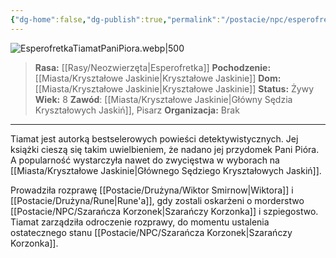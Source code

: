 ```yaml
---
{"dg-home":false,"dg-publish":true,"permalink":"/postacie/npc/esperofretka-tiamat-pani-piora/","dgPassFrontmatter":true}
---
```


![EsperofretkaTiamatPaniPiora.webp|500](/img/user/Vault/Grafiki/NPC/EsperofretkaTiamatPaniPiora.webp)

> **Rasa:** [[Rasy/Neozwierzęta\|Esperofretka]]
> **Pochodzenie:** [[Miasta/Kryształowe Jaskinie\|Kryształowe Jaskinie]]
> **Dom:** [[Miasta/Kryształowe Jaskinie\|Kryształowe Jaskinie]]
> **Status:** Żywy
> **Wiek:** 8
> **Zawód**: [[Miasta/Kryształowe Jaskinie\|Główny Sędzia Kryształowych Jaskiń]], Pisarz
> **Organizacja:** Brak

---

Tiamat jest autorką bestselerowych powieści detektywistycznych. Jej książki cieszą się takim uwielbieniem, że nadano jej przydomek Pani Pióra. A popularność wystarczyła nawet do zwycięstwa w wyborach na [[Miasta/Kryształowe Jaskinie\|Głównego Sędziego Kryształowych Jaskiń]].

Prowadziła rozprawę [[Postacie/Drużyna/Wiktor Smirnow\|Wiktora]] i [[Postacie/Drużyna/Rune\|Rune'a]], gdy zostali oskarżeni o morderstwo [[Postacie/NPC/Szarańcza Korzonek\|Szarańczy Korzonka]] i szpiegostwo. Tiamat zarządziła odroczenie rozprawy, do momentu ustalenia ostatecznego stanu [[Postacie/NPC/Szarańcza Korzonek\|Szarańczy Korzonka]].